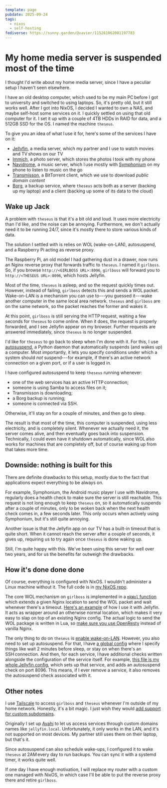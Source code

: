 ```yaml
---
template: page
pubdate: 2025-09-24
tags:
  - nixos
  - self-hosting
fediverse: https://sunny.garden/@xavier/115261062001197783
---
```


# My home media server is suspended most of the time

I thought I'd write about my home media server, since I have a peculiar setup I haven't seen elsewhere.

I have an old desktop computer, which used to be my main PC before I got to university and switched to using laptops. So, it's pretty old, but it still works well. After I got into NixOS, I decided I wanted to own a NAS, and maybe self-host some services on it. I quickly settled on using that old computer for it. I set it up with a couple of 4TB HDDs in RAID for data, and a 512GB SSD for the OS. I named the machine `theseus`.

To give you an idea of what I use it for, here's some of the services I have on it:

- [Jellyfin](https://jellyfin.org/), a media server, which my partner and I use to watch movies and TV shows on our TV
- [Immich](https://immich.app/), a photo server, which stores the photos I took with my phone
- [Navidrome](https://www.navidrome.org/), a music server, which I use mostly with [Symphonium](https://symfonium.app/) on my phone to listen to music on the go
- [Transmisson](https://transmissionbt.com/), a BitTorrent client, which we use to download _public domain content_
- [Borg](https://www.borgbackup.org/), a backup service, where `theseus` acts both as a server (backing up my laptop) and a client (backing up some of its data to the cloud)

## Wake up Jack

A problem with `theseus` is that it's a bit old and loud. It uses more electricity than I'd like, and the noise can be annoying. Furthermore, we don't actually need it to be running 24/7, since it's mostly there to store various kinds of data.

The solution I settled with is relies on WOL (wake-on-LAN), autosuspend, and a Raspberry Pi acting as reverse proxy.

The Raspberry Pi, an old model I had gathering dust in a drawer, now runs an Nginx reverse proxy that forwards traffic to `theseus`. I named it `girlboss`. So, if you browse `http://<GIRLBOSS URL>:8096`, `girlboss` will forward you to `http://<THESEUS URL>:8096`, which hosts Jellyfin.

Most of the time, `theseus` is asleep, and so the request quickly times out. However, instead of failing, `girlboss` detects this and sends a WOL packet. Wake-on-LAN is a mechanism you can use to---you guessed it---wake another computer in the same local area network. `theseus` and `girlboss` are on the same network, so the packet reaches the former and wakes it.

At this point, `girlboss` is still serving the HTTP request, waiting a few seconds for `theseus` to come online. When it does, the request is properly forwarded, and I see Jellyfin appear on my browser. Further requests are answered immediately, since `theseus` is no longer suspended.

I'd like for `theseus` to go back to sleep when I'm done with it. For this, I use [autosuspend](https://autosuspend.readthedocs.io/en/v9.0.0/), a Python daemon that automatically suspends (and wakes up) a computer. Most importantly, it lets you specify conditions under which a system should _not_ suspend---for example, if there's an active network connection on a given port, or if a user is logged in.

I have configured autosuspend to keep `theseus` running whenever:

- one of the web services has an active HTTP connection;
- someone is using Samba to access files on it;
- Transmisson is downloading;
- a Borg backup is running;
- someone is connected via SSH.

Otherwise, it'll stay on for a couple of minutes, and then go to sleep.

The result is that most of the time, this computer is suspended, using less electricity, and is completely silent. Whenever we actually need it, the server comes alive, and then eventually goes back into suspension. Technically, I could even have it shutdown automatically, since WOL also works for machines that are completely off, but of course waking up from that takes more time.

## Downside: nothing is built for this

There are definite drawbacks to this setup, mostly due to the fact that applications expect everything to be always on.

For example, Symphonium, the Android music player I use with Navidrome, regularly does a health check to make sure the server is still reachable. This request is not long enough to keep `theseus` on, so it automatically suspends after a couple of minutes, only to be woken back when the next health check comes in, a few seconds later. This only occurs when actively using Symphonium, but it's still quite annoying.

Another issue is that the Jellyfin app on our TV has a built-in timeout that is quite short. When it cannot reach the server after a couple of seconds, it gives up, requiring us to try again once `theseus` is done waking up.

Still, I'm quite happy with this. We've been using this server for well over two years, and for us the benefits far outweigh the drawbacks.

## How it's done done done

Of course, everything is configured with NixOS. I wouldn't administer a Linux machine without it. The full code is in [my NixOS repo](https://codeberg.org/xlambein/nixos).

The core WOL mechanism on `girlboss` is implemented in a [`mkWol` function](https://codeberg.org/xlambein/nixos/src/commit/44dff16e61b711dc4a6ed3262965b3295c744d1f/machines/girlboss/mkWol.nix) which extends a given Nginx location to send the WOL packet and wait whenever there's a timeout. [Here's an example](https://codeberg.org/xlambein/nixos/src/commit/44dff16e61b711dc4a6ed3262965b3295c744d1f/machines/girlboss/jellyfin.nix#L23) of how I use it with Jellyfin. It acts as wrapper around an otherwise normal location, which makes it very easy to slap on top of an existing Nginx config. The actual logic to send the WOL package is written in Lua, so [make sure you use OpenResty](https://codeberg.org/xlambein/nixos/src/commit/44dff16e61b711dc4a6ed3262965b3295c744d1f/machines/girlboss/nginx.nix#L11) instead of vanilla Nginx.

The only thing to do on `theseus` is [enable wake-on-LAN](https://codeberg.org/xlambein/nixos/src/commit/44dff16e61b711dc4a6ed3262965b3295c744d1f/machines/theseus/default.nix#L54). However, you also need to set up autosuspend. For that, I have [a global config](https://codeberg.org/xlambein/nixos/src/commit/44dff16e61b711dc4a6ed3262965b3295c744d1f/machines/theseus/autosuspend.nix) where I specify things like wait 2 minutes before sleep, or stay on when there's an SSH connection. And then, for each service, I have additional checks written alongside the configuration of the service itself. For example, [this file is my whole Jellyfin config](https://codeberg.org/xlambein/nixos/src/commit/44dff16e61b711dc4a6ed3262965b3295c744d1f/machines/theseus/jellyfin.nix), which sets up that service, and adds an autosuspend check on port 8096. This means, if I ever remove a service, it also removes the autosuspend check associated with it.

## Other notes

I use [Tailscale](https://tailscale.com/) to access `girlboss` and `theseus` whenever I'm outside of my home network. Honestly, it's a bit magic. I just wish they would [add support for custom subdomains](https://github.com/tailscale/tailscale/issues/1543).

Originally I set up [Avahi](https://avahi.org/) to let us access services through custom domains names like `jellyfin.local`. Unfortunately, it only works in the LAN, and it's not supported on most devices. My partner still uses them on their laptop, but that's it.

Since autosuspend can also schedule wake-ups, I configured it to wake `theseus` at 2AM every day to run backups. You can sync it with a systemd timer, it works quite well.

If one day I have enough motivation, I will replace my router with a custom one managed with NixOS, in which case I'll be able to put the reverse proxy there and retire `girlboss`.
